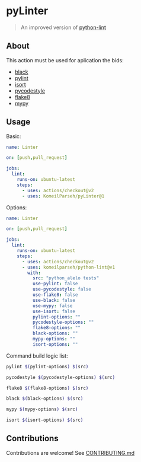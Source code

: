 # pyLinter

> An improved version of [python-lint](https://github.com/ricardochaves/python-lint)

## About

This action must be used for aplication the bids:

- [black](https://github.com/psf/black)
- [pylint](https://www.pylint.org/)
- [isort](https://github.com/timothycrosley/isort)
- [pycodestyle](https://pycodestyle.readthedocs.io)
- [flake8](http://flake8.pycqa.org)
- [mypy](http://mypy-lang.org/)

## Usage

Basic:

```yml
name: Linter

on: [push,pull_request]

jobs:
  lint:
    runs-on: ubuntu-latest
    steps:
      - uses: actions/checkout@v2
      - uses: KomeilParseh/pyLinter@1
```

Options:

```yml
name: Linter

on: [push,pull_request]

jobs:
  lint:
    runs-on: ubuntu-latest
    steps:
      - uses: actions/checkout@v2
      - uses: komeilparseh/python-lint@v1
        with:
          src: "python_alelo tests"
          use-pylint: false
          use-pycodestyle: false
          use-flake8: false
          use-black: false
          use-mypy: false
          use-isort: false
          pylint-options: ""
          pycodestyle-options: ""
          flake8-options: ""
          black-options: ""
          mypy-options: ""
          isort-options: ""
```

Command build logic list:

```bash
pylint $(pylint-options) $(src)

pycodestyle $(pycodestyle-options) $(src)

flake8 $(flake8-options) $(src)

black $(black-options) $(src)

mypy $(mypy-options) $(src)

isort $(isort-options) $(src)
```

## Contributions

Contributions are welcome! See [CONTRIBUTING.md](CONTRIBUTING.md)
